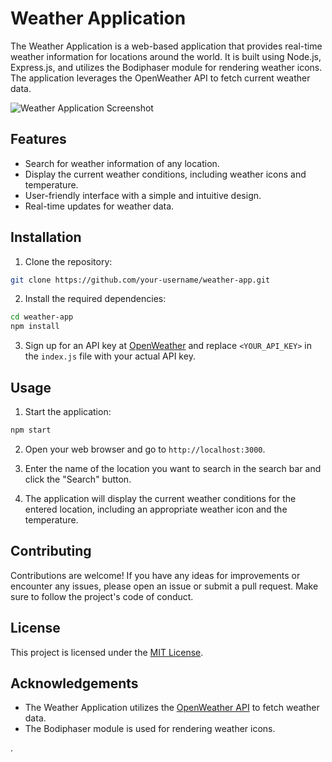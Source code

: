 

# Weather Application

The Weather Application is a web-based application that provides real-time weather information for locations around the world. It is built using Node.js, Express.js, and utilizes the Bodiphaser module for rendering weather icons. The application leverages the OpenWeather API to fetch current weather data.

![Weather Application Screenshot](/path/to/screenshot.png)

## Features

- Search for weather information of any location.
- Display the current weather conditions, including weather icons and temperature.
- User-friendly interface with a simple and intuitive design.
- Real-time updates for weather data.

## Installation

1. Clone the repository:

```bash
git clone https://github.com/your-username/weather-app.git
```

2. Install the required dependencies:

```bash
cd weather-app
npm install
```

3. Sign up for an API key at [OpenWeather](https://openweathermap.org/) and replace `<YOUR_API_KEY>` in the `index.js` file with your actual API key.

## Usage

1. Start the application:

```bash
npm start
```

2. Open your web browser and go to `http://localhost:3000`.

3. Enter the name of the location you want to search in the search bar and click the "Search" button.

4. The application will display the current weather conditions for the entered location, including an appropriate weather icon and the temperature.

## Contributing

Contributions are welcome! If you have any ideas for improvements or encounter any issues, please open an issue or submit a pull request. Make sure to follow the project's code of conduct.

## License

This project is licensed under the [MIT License](LICENSE).

## Acknowledgements

- The Weather Application utilizes the [OpenWeather API](https://openweathermap.org/) to fetch weather data.
- The Bodiphaser module is used for rendering weather icons.


.
